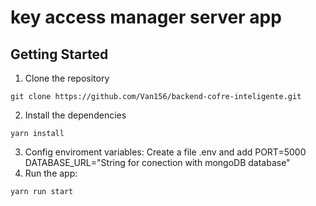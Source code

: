 # key access manager server app

## Getting Started

1. Clone the repository

```
git clone https://github.com/Van156/backend-cofre-inteligente.git
```

2. Install the dependencies

```
yarn install
```

3. Config enviroment variables:
   Create a file .env and add
   PORT=5000
   DATABASE_URL="String for conection with mongoDB database"
4. Run the app:

```
yarn run start
```
